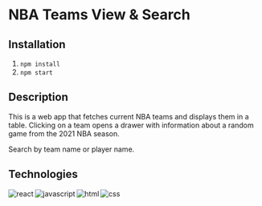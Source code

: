 # NBA Teams View & Search

## Installation

1. `npm install`
2. `npm start`

## Description
This is a web app that fetches current NBA teams and displays them in a table. Clicking on a team opens a drawer with information about a random game from the 2021 NBA season. 

Search by team name or player name.

## Technologies

<img align="left" alt="react" src="https://img.shields.io/badge/react%20-%2320232a.svg?&style=for-the-badge&logo=react&logoColor=%2361DAFB" />
<img align="left" alt="javascript" src="https://img.shields.io/badge/-JAVASCRIPT-262626?style=for-the-badge&logo=javascript" />
<img align="left" alt="html" src="https://img.shields.io/badge/-HTML-262626?style=for-the-badge&logo=html5" />
<img align="left" alt="css" src="https://img.shields.io/badge/-CSS-262626?style=for-the-badge&logo=csswizardry" />
